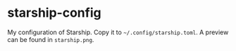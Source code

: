 # starship-config
My configuration of Starship. Copy it to `~/.config/starship.toml`. A preview can be found in `starship.png`.
